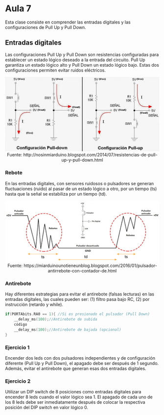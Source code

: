 <h1>Aula 7</h1>

Esta clase consiste en comprender las entradas digitales y las configuraciones de Pull Up y Pull Down. 

<h2>Entradas digitales</h2>

Las configuraciones Pull Up y Pull Down son resistencias configuradas para establecer un estado lógico deseado a la entrada del circuito. Pull Up garantiza un estado lógico alto y Pull Down un estado lógico bajo. Estas dos configuraciones permiten evitar ruidos eléctricos.

<div align="center">
<img src="image.png" alt="Pull Up y Pull Down"/>
<br>
<figcaption>Fuente: http://nosinmiarduino.blogspot.com/2014/07/resistencias-de-pull-up-y-pull-down.html</figcaption>
</div>

<h3>Rebote</h3>

En las entradas digitales, con sensores ruidosos o pulsadores se generan fluctuaciones (ruido) al pasar de un estado lógico a otro, por un tiempo (ts) hasta que la señal se estabiliza por un tiempo (td).

<div align="center">
<img src="image-1.png" alt="Rebote"/>
<br>
<figcaption>Fuente: https://miarduinounotieneunblog.blogspot.com/2016/01/pulsador-antirrebote-con-contador-de.html</figcaption>
</div>

<h3>Antirebote</h3>

Hay diferentes estrategias para evitar el antirebote (falsas lecturas) en las entradas digitales, las cuales pueden ser: (1) filtro pasa bajo RC, (2) por instrucción (retardo y while).

```c
if(PORTAbits.RA0 == 1){ //Si es presionado el pulsador (Pull Down)
    __delay_ms(100);//Antirebote de subida
    código 
    __delay_ms(100);//Antirebote de bajada (opcional)
}
```

<h3>Ejercicio 1</h3>

Encender dos leds con dos pulsadores independientes y de configuración diferente (Pull Up y Pull Down), el apagado debe ser después de 1 segundo. Además, evitar el antirebote que generan esas dos entradas digitales. 


<h3>Ejercicio 2</h3>

Utilizar un DIP switch de 8 posiciones como entradas digitales para encender 8 leds cuando el valor lógico sea 1. El apagado de cada uno de los 8 leds debe ser inmediatamente después de colocar la respectiva posición del DIP switch en valor lógico 0.


